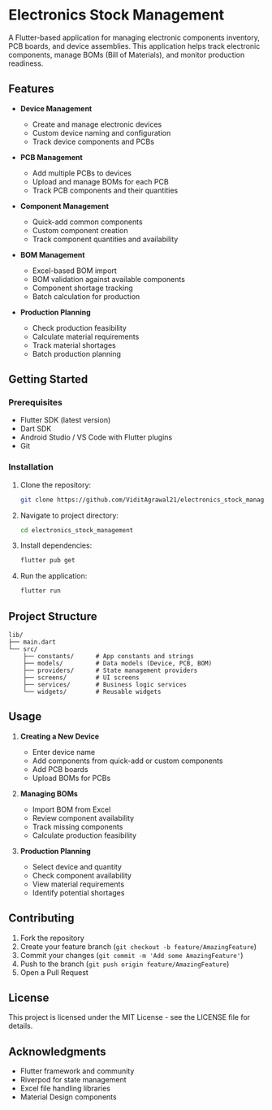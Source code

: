 # Electronics Stock Management

A Flutter-based application for managing electronic components inventory, PCB boards, and device assemblies. This application helps track electronic components, manage BOMs (Bill of Materials), and monitor production readiness.

## Features

- **Device Management**
  - Create and manage electronic devices
  - Custom device naming and configuration
  - Track device components and PCBs

- **PCB Management**
  - Add multiple PCBs to devices
  - Upload and manage BOMs for each PCB
  - Track PCB components and their quantities

- **Component Management**
  - Quick-add common components
  - Custom component creation
  - Track component quantities and availability

- **BOM Management**
  - Excel-based BOM import
  - BOM validation against available components
  - Component shortage tracking
  - Batch calculation for production

- **Production Planning**
  - Check production feasibility
  - Calculate material requirements
  - Track material shortages
  - Batch production planning

## Getting Started

### Prerequisites

- Flutter SDK (latest version)
- Dart SDK
- Android Studio / VS Code with Flutter plugins
- Git

### Installation

1. Clone the repository:
   ```bash
   git clone https://github.com/ViditAgrawal21/electronics_stock_management.git
   ```

2. Navigate to project directory:
   ```bash
   cd electronics_stock_management
   ```

3. Install dependencies:
   ```bash
   flutter pub get
   ```

4. Run the application:
   ```bash
   flutter run
   ```

## Project Structure

```
lib/
├── main.dart
└── src/
    ├── constants/      # App constants and strings
    ├── models/         # Data models (Device, PCB, BOM)
    ├── providers/      # State management providers
    ├── screens/        # UI screens
    ├── services/       # Business logic services
    └── widgets/        # Reusable widgets
```

## Usage

1. **Creating a New Device**
   - Enter device name
   - Add components from quick-add or custom components
   - Add PCB boards
   - Upload BOMs for PCBs

2. **Managing BOMs**
   - Import BOM from Excel
   - Review component availability
   - Track missing components
   - Calculate production feasibility

3. **Production Planning**
   - Select device and quantity
   - Check component availability
   - View material requirements
   - Identify potential shortages

## Contributing

1. Fork the repository
2. Create your feature branch (`git checkout -b feature/AmazingFeature`)
3. Commit your changes (`git commit -m 'Add some AmazingFeature'`)
4. Push to the branch (`git push origin feature/AmazingFeature`)
5. Open a Pull Request

## License

This project is licensed under the MIT License - see the LICENSE file for details.

## Acknowledgments

- Flutter framework and community
- Riverpod for state management
- Excel file handling libraries
- Material Design components
